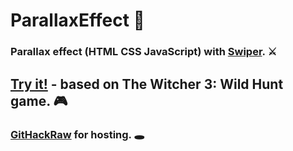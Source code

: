 # ParallaxEffect :sparkler:
### Parallax effect (HTML CSS JavaScript) with [Swiper](https://swiperjs.com). :crossed_swords:

## [Try it!](https://rawcdn.githack.com/1Alex4949031/ParallaxEffect/95989cd8385f1cdfe85780d7f25a5d7bf4d5681c/index.html) - based on The Witcher 3: Wild Hunt game. :video_game:

### [GitHackRaw](raw.githack.com) for hosting. :hole:
